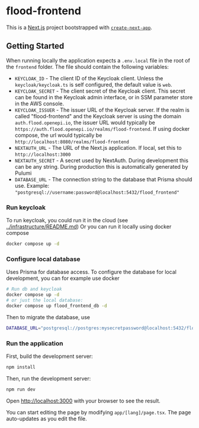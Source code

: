 # flood-frontend

This is a [Next.js](https://nextjs.org/) project bootstrapped with [`create-next-app`](https://github.com/vercel/next.js/tree/canary/packages/create-next-app).

## Getting Started

When running locally the application expects a `.env.local` file in the root of the `frontend` folder. The file should contain the following variables:

- `KEYCLOAK_ID` - The client ID of the Keycloak client. Unless the `keycloak/keycloak.ts` is self configured, the default value is `web`.
- `KEYCLOAK_SECRET` - The client secret of the Keycloak client. This secret can be found in the Keycloak admin interface, or in SSM parameter store in the AWS console.
- `KEYCLOAK_ISSUER` - The issuer URL of the Keycloak server. If the realm is called "flood-frontend" and the Keycloak server is using the domain `auth.flood.openepi.io`, the issuer URL would typically be `https://auth.flood.openepi.io/realms/flood-frontend`. If using docker compose, the url would typically be `http://localhost:8080/realms/flood-frontend`
- `NEXTAUTH_URL` - The URL of the Next.js application. If local, set this to `http://localhost:3000`
- `NEXTAUTH_SECRET` - A secret used by NextAuth. During development this can be any string. During production this is automatically generated by Pulumi
- `DATABASE_URL` - The connection string to the database that Prisma should use. Example: `"postgresql://username:password@localhost:5432/flood_frontend"`

### Run keycloak

To run keycloak, you could run it in the cloud (see [../infrastructure/README.md](../infrastructure/README.md))
Or you can run it locally using docker compose

```bash
docker compose up -d
```

### Configure local database

Uses Prisma for database access.
To configure the database for local development, you can for example use docker

```bash
# Run db and keycloak
docker compose up -d
# or just the local database:
docker compose up flood_frontend_db -d
```

Then to migrate the database, use

```bash
DATABASE_URL="postgresql://postgres:mysecretpassword@localhost:5432/flood_frontend" npx prisma migrate deploy
```

### Run the application

First, build the development server:

```bash
npm install
```

Then, run the development server:

```bash
npm run dev
```

Open [http://localhost:3000](http://localhost:3000) with your browser to see the result.

You can start editing the page by modifying `app/[lang]/page.tsx`. The page auto-updates as you edit the file.
